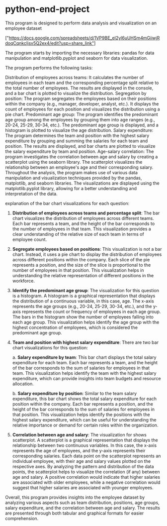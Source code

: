 # python-end-project
This program is designed to perform data analysis and visualization on an employee dataset

["https://docs.google.com/spreadsheets/d/1VP9BE_eI2yl6uUHSm4mGiiwjRdoqCqnkcIjsv5Q2ex4/edit?usp=share_link"]

The program starts by importing the necessary libraries: pandas for data manipulation and matplotlib.pyplot and seaborn for data visualization.


 The program  performs the following tasks:

Distribution of employees across teams: It calculates the number of employees in each team and the corresponding percentage split relative to the total number of employees. The results are displayed in the console, and a bar chart is plotted to visualize the distribution.
Segregation by position: The program segregates the employees based on their positions within the company (e.g., manager, developer, analyst, etc.). It displays the count of employees for each position and visualizes the distribution using a pie chart.
Predominant age group: The program identifies the predominant age group among the employees by grouping them into age ranges (e.g., 20-24, 25-29, 30-34, etc.). The predominant age group is displayed, and a histogram is plotted to visualize the age distribution.
Salary expenditure: The program determines the team and position with the highest salary expenditure by grouping and summing the salaries for each team and position. The results are displayed, and bar charts are plotted to visualize the salary expenditure by team and position.
Age-salary correlation: The program investigates the correlation between age and salary by creating a scatterplot using the seaborn library. The scatterplot visualizes the relationship between an employee's age and their corresponding salary.
Throughout the analysis, the program makes use of various data manipulation and visualization techniques provided by the pandas, matplotlib, and seaborn libraries. The visualizations are displayed using the matplotlib.pyplot library, allowing for a better understanding and interpretation of the data.

 explanation of the bar chart visualizations for each question:

1. **Distribution of employees across teams and percentage split**:
The bar chart visualizes the distribution of employees across different teams. Each bar represents a team, and the height of the bar corresponds to the number of employees in that team. This visualization provides a clear understanding of the relative size of each team in terms of employee count.

2. **Segregate employees based on positions**:
This visualization is not a bar chart. Instead, it uses a pie chart to display the distribution of employees across different positions within the company. Each slice of the pie represents a position, and the size of the slice is proportional to the number of employees in that position. This visualization helps in understanding the relative representation of different positions in the workforce.

3. **Identify the predominant age group**:
The visualization for this question is a histogram. A histogram is a graphical representation that displays the distribution of a continuous variable, in this case, age. The x-axis represents the age groups (e.g., 20-24, 25-29, 30-34, etc.), and the y-axis represents the count or frequency of employees in each age group. The bars in the histogram show the number of employees falling into each age group. This visualization helps identify the age group with the highest concentration of employees, which is considered the predominant age group.

4. **Team and position with highest salary expenditure**:
There are two bar chart visualizations for this question:

   a. **Salary expenditure by team**: This bar chart displays the total salary expenditure for each team. Each bar represents a team, and the height of the bar corresponds to the sum of salaries for employees in that team. This visualization helps identify the team with the highest salary expenditure, which can provide insights into team budgets and resource allocation.

   b. **Salary expenditure by position**: Similar to the team salary expenditure, this bar chart shows the total salary expenditure for each position within the company. Each bar represents a position, and the height of the bar corresponds to the sum of salaries for employees in that position. This visualization helps identify the positions with the highest salary expenditure, which can be useful for understanding the relative importance or demand for certain roles within the organization.

5. **Correlation between age and salary**:
The visualization for shows scatterplot. A scatterplot is a graphical representation that displays the relationship between two continuous variables. In this case, the x-axis represents the age of employees, and the y-axis represents their corresponding salaries. Each data point on the scatterplot represents an individual employee, with their age and salary values plotted on the respective axes. By analyzing the pattern and distribution of the data points, the scatterplot helps to visualize the correlation (if any) between age and salary. A positive correlation would indicate that higher salaries are associated with older employees, while a negative correlation would suggest that higher salaries are associated with younger employees.


Overall, this program provides insights into the employee dataset by analyzing various aspects such as team distribution, positions, age groups, salary expenditure, and the correlation between age and salary. The results are presented through both tabular and graphical formats for easier comprehension.
